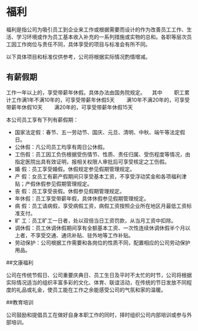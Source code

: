 # 福利 #
福利是指公司为吸引员工到企业来工作或根据需要而设计的作为改善员工工作、生活、学习环境或作为员工基本收入补充的一系列措施或实物的总和。各职等层次员工因工作岗位与责任不同，具体享受的项目与标准会有所不同。

以下具体项目和标准仅供参考，公司将根据实际情况酌情增减。

## 有薪假期 ##

工作一年以上的，享受带薪年休假。具体办法由国务院规定。
　其中 
　　职工累计工作满1年不满10年的，可享受带薪年休假5天 
　　满10年不满20年的，可享受带薪年休假10天 
　　满20年的，可享受带薪年休假15天 

本公司员工享有下列有薪假期：
- 国家法定假：春节、五一劳动节、国庆、元旦、清明、中秋、端午等法定假日。
- 公休假：凡公司员工均享有周日公休假。
- 工伤假：员工因工负伤根据受伤情节、性质、责任归属、受伤程度等情况，由指定医院出具有效证明，报相关权限人审批后可享受核定之工伤假。
- 婚 假：员工享受婚假。休假规定参见假期管理规定。
- 产 假：女员工有薪产假期间只享受基本工资，不享受浮动奖金和各项福利津贴；产假休假参见假期管理规定。
- 丧 假：员工享受丧假。休假参见假期管理规定。
- 年休假：员工享受带薪年假，具体休假参见假期管理规定。
- 病 假：员工请病假，享受病假工资，病假工资按照企业所在地区月最低工资标准支付。
- 旷 工：员工旷工一日者，处以双倍当日工资罚款，从当月工资中扣除。
- 调休假：员工休调休假期间享有全额基本工资、一次性连续休调休假半个月以上者，不享受交通、通讯补贴、驻外地等工作补贴。
- 劳动保护：公司根据工作需要和各岗位的性质不同，配置相应的公司劳动保护用品。

##文康福利

公司在传统节假日、公司重要庆典日、员工生日及平时不太忙的时节，公司将根据实际情况适当的组织丰富多彩的文化、体育、联谊活动，在传统的节日发放不同程度的礼品或礼金，使员工能在工作之余能感受公司的气氛和家的温暖。


##教育培训

公司鼓励和提倡员工在做好自身本职工作的同时，择时组织公司内部培训或参与外部培训。
